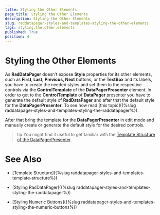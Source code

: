 ```yaml
---
title: Styling the Other Elements
page_title: Styling the Other Elements
description: Styling the Other Elements
slug: raddatapager-styles-and-templates-styling-the-other-elements
tags: styling,the,other,elements
published: True
position: 4
---
```


# Styling the Other Elements


As __RadDataPager__ doesn't expose __Style__ properties for its other elements, such as __First, Last, Previous, Next__ buttons, or the __TextBox__ and its labels, you have to create the needed styles and set them to the respective controls via the __ControlTemplate__ of the __DataPagerPresenter__ element.  In order to get to the __ControlTemplate__ of __DataPager__ presenter you have to generate the default style of __RadDataPager__ and after that the default style for the __DataPagerPresenter__. To see how read [this topic]({%slug raddatapager-styles-and-templates-styling-the-raddatapager%}).

After that bring the template for the __DataPagerPresenter__ in edit mode and manually create or generate the default style for the desired controls.

>tip You might find it useful to get familiar with the [Template Structure of the DataPagerPresenter](http://penev/devtools/wpf/controls/raddatapager/styles-and-templates/template-structure#datapagerpresenter).

# See Also

 * [Template Structure]({%slug raddatapager-styles-and-templates-template-structure%})

 * [Styling RadDataPager]({%slug raddatapager-styles-and-templates-styling-the-raddatapager%})

 * [Styling Numeric Buttons]({%slug raddatapager-styles-and-templates-styling-the-numeric-buttons%})
